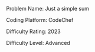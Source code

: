 Problem Name: Just a simple sum

Coding Platform: CodeChef

Difficulty Rating: 2023

Difficulty Level: Advanced
